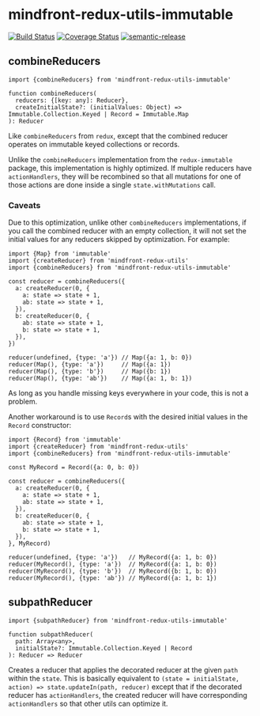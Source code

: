 # mindfront-redux-utils-immutable

[![Build Status](https://travis-ci.org/jcoreio/redux-utils-immutable.svg?branch=master)](https://travis-ci.org/jcoreio/redux-utils-immutable)
[![Coverage Status](https://coveralls.io/repos/github/jcoreio/redux-utils-immutable/badge.svg?branch=master)](https://coveralls.io/github/jcoreio/redux-utils-immutable?branch=master)
[![semantic-release](https://img.shields.io/badge/%20%20%F0%9F%93%A6%F0%9F%9A%80-semantic--release-e10079.svg)](https://github.com/semantic-release/semantic-release)

## combineReducers
```es6
import {combineReducers} from 'mindfront-redux-utils-immutable'
```

```es6
function combineReducers(
  reducers: {[key: any]: Reducer},
  createInitialState?: (initialValues: Object) => Immutable.Collection.Keyed | Record = Immutable.Map
): Reducer
```

Like `combineReducers` from `redux`, except that the combined reducer operates on immutable keyed collections or
records.

Unlike the `combineReducers` implementation from the `redux-immutable` package, this implementation is
highly optimized.  If multiple reducers have `actionHandlers`, they will be recombined so that all mutations for
one of those actions are done inside a single `state.withMutations` call.

### Caveats

Due to this optimization, unlike other `combineReducers` implementations, if you call the combined reducer with an
empty collection, it will not set the initial values for any reducers skipped by optimization.  For example:

```es6
import {Map} from 'immutable'
import {createReducer} from 'mindfront-redux-utils'
import {combineReducers} from 'mindfront-redux-utils-immutable'

const reducer = combineReducers({
  a: createReducer(0, {
    a: state => state + 1,
    ab: state => state + 1,
  }),
  b: createReducer(0, {
    ab: state => state + 1,
    b: state => state + 1,
  }),
})

reducer(undefined, {type: 'a'}) // Map({a: 1, b: 0})
reducer(Map(), {type: 'a'})     // Map({a: 1})
reducer(Map(), {type: 'b'})     // Map({b: 1})
reducer(Map(), {type: 'ab'})    // Map({a: 1, b: 1})
```

As long as you handle missing keys everywhere in your code, this is not a problem.

Another workaround is to use `Record`s with the desired initial values in the `Record` constructor:

```es6
import {Record} from 'immutable'
import {createReducer} from 'mindfront-redux-utils'
import {combineReducers} from 'mindfront-redux-utils-immutable'

const MyRecord = Record({a: 0, b: 0})

const reducer = combineReducers({
  a: createReducer(0, {
    a: state => state + 1,
    ab: state => state + 1,
  }),
  b: createReducer(0, {
    ab: state => state + 1,
    b: state => state + 1,
  }),
}, MyRecord)

reducer(undefined, {type: 'a'})   // MyRecord({a: 1, b: 0})
reducer(MyRecord(), {type: 'a'})  // MyRecord({a: 1, b: 0})
reducer(MyRecord(), {type: 'b'})  // MyRecord({b: 1, b: 0})
reducer(MyRecord(), {type: 'ab'}) // MyRecord({a: 1, b: 1})
```

## subpathReducer
```es6
import {subpathReducer} from 'mindfront-redux-utils-immutable'
```

```es6
function subpathReducer(
  path: Array<any>,
  initialState?: Immutable.Collection.Keyed | Record
): Reducer => Reducer
```

Creates a reducer that applies the decorated reducer at the given `path` within the `state`.  This is basically
equivalent to `(state = initialState, action) => state.updateIn(path, reducer)` except that if the decorated reducer
has `actionHandlers`, the created reducer will have corresponding `actionHandlers` so that other utils can optimize it.


